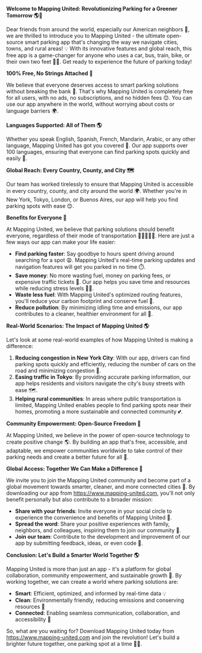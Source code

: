 **Welcome to Mapping United: Revolutionizing Parking for a Greener Tomorrow 🌎🚗**

Dear friends from around the world, especially our American neighbors 👋, we are thrilled to introduce you to Mapping United - the ultimate open-source smart parking app that's changing the way we navigate cities, towns, and rural areas! 💡 With its innovative features and global reach, this free app is a game-changer for anyone who uses a car, bus, train, bike, or their own two feet 🚶‍♂️. Get ready to experience the future of parking today!

**100% Free, No Strings Attached 🤑**

We believe that everyone deserves access to smart parking solutions without breaking the bank 💸. That's why Mapping United is completely free for all users, with no ads, no subscriptions, and no hidden fees 😊. You can use our app anywhere in the world, without worrying about costs or language barriers 🌍.

**Languages Supported: All of Them 🌎**

Whether you speak English, Spanish, French, Mandarin, Arabic, or any other language, Mapping United has got you covered 🤝. Our app supports over 100 languages, ensuring that everyone can find parking spots quickly and easily 📍.

**Global Reach: Every Country, County, and City 🗺️**

Our team has worked tirelessly to ensure that Mapping United is accessible in every country, county, and city around the world 🌍. Whether you're in New York, Tokyo, London, or Buenos Aires, our app will help you find parking spots with ease 😊.

**Benefits for Everyone 🤝**

At Mapping United, we believe that parking solutions should benefit everyone, regardless of their mode of transportation 🚗🚌🚂🚴‍♂️. Here are just a few ways our app can make your life easier:

* **Find parking faster**: Say goodbye to hours spent driving around searching for a spot 😩. Mapping United's real-time parking updates and navigation features will get you parked in no time ⏱️.
* **Save money**: No more wasting fuel, money on parking fees, or expensive traffic tickets 🤑. Our app helps you save time and resources while reducing stress levels 💆‍♀️.
* **Waste less fuel**: With Mapping United's optimized routing features, you'll reduce your carbon footprint and conserve fuel 💚.
* **Reduce pollution**: By minimizing idling time and emissions, our app contributes to a cleaner, healthier environment for all 🌿.

**Real-World Scenarios: The Impact of Mapping United 🌎**

Let's look at some real-world examples of how Mapping United is making a difference:

1. **Reducing congestion in New York City**: With our app, drivers can find parking spots quickly and efficiently, reducing the number of cars on the road and minimizing congestion 🚗.
2. **Easing traffic in Tokyo**: By providing accurate parking information, our app helps residents and visitors navigate the city's busy streets with ease 🗺️.
3. **Helping rural communities**: In areas where public transportation is limited, Mapping United enables people to find parking spots near their homes, promoting a more sustainable and connected community 💕.

**Community Empowerment: Open-Source Freedom 🌟**

At Mapping United, we believe in the power of open-source technology to create positive change 🌎. By building an app that's free, accessible, and adaptable, we empower communities worldwide to take control of their parking needs and create a better future for all 🌟.

**Global Access: Together We Can Make a Difference 🌈**

We invite you to join the Mapping United community and become part of a global movement towards smarter, cleaner, and more connected cities 🌆. By downloading our app from https://www.mapping-united.com, you'll not only benefit personally but also contribute to a broader mission:

* **Share with your friends**: Invite everyone in your social circle to experience the convenience and benefits of Mapping United 🔗.
* **Spread the word**: Share your positive experiences with family, neighbors, and colleagues, inspiring them to join our community 🤝.
* **Join our team**: Contribute to the development and improvement of our app by submitting feedback, ideas, or even code 🚀.

**Conclusion: Let's Build a Smarter World Together 🌎**

Mapping United is more than just an app - it's a platform for global collaboration, community empowerment, and sustainable growth 🌱. By working together, we can create a world where parking solutions are:

* **Smart**: Efficient, optimized, and informed by real-time data 💡
* **Clean**: Environmentally friendly, reducing emissions and conserving resources 🌿
* **Connected**: Enabling seamless communication, collaboration, and accessibility 🌈

So, what are you waiting for? Download Mapping United today from https://www.mapping-united.com and join the revolution! Let's build a brighter future together, one parking spot at a time 🚀💕.